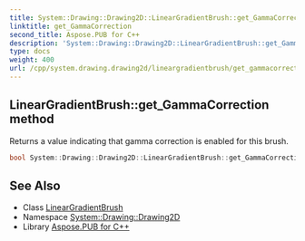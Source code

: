```yaml
---
title: System::Drawing::Drawing2D::LinearGradientBrush::get_GammaCorrection method
linktitle: get_GammaCorrection
second_title: Aspose.PUB for C++
description: 'System::Drawing::Drawing2D::LinearGradientBrush::get_GammaCorrection method. Returns a value indicating that gamma correction is enabled for this brush in C++.'
type: docs
weight: 400
url: /cpp/system.drawing.drawing2d/lineargradientbrush/get_gammacorrection/
---
```

## LinearGradientBrush::get_GammaCorrection method


Returns a value indicating that gamma correction is enabled for this brush.

```cpp
bool System::Drawing::Drawing2D::LinearGradientBrush::get_GammaCorrection() const
```

## See Also

* Class [LinearGradientBrush](../)
* Namespace [System::Drawing::Drawing2D](../../)
* Library [Aspose.PUB for C++](../../../)
